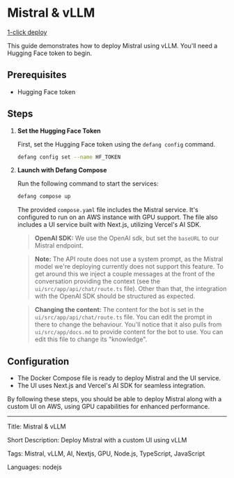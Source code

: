 # Mistral & vLLM

[1-click deploy](https://github.com/new?template_name=sample-vllm-template&template_owner=DefangSamples)

This guide demonstrates how to deploy Mistral using vLLM. You'll need a Hugging Face token to begin.

## Prerequisites

- Hugging Face token

## Steps

1. **Set the Hugging Face Token**

   First, set the Hugging Face token using the `defang config` command.

   ```bash
   defang config set --name HF_TOKEN
   ```

2. **Launch with Defang Compose**

   Run the following command to start the services:

   ```bash
   defang compose up
   ```

   The provided `compose.yaml` file includes the Mistral service. It's configured to run on an AWS instance with GPU support. The file also includes a UI service built with Next.js, utilizing Vercel's AI SDK.

   > **OpenAI SDK:** We use the OpenAI sdk, but set the `baseURL` to our Mistral endpoint.

   > **Note:** The API route does not use a system prompt, as the Mistral model we're deploying currently does not support this feature. To get around this we inject a couple messages at the front of the conversation providing the context (see the `ui/src/app/api/chat/route.ts` file). Other than that, the integration with the OpenAI SDK should be structured as expected.

   > **Changing the content:** The content for the bot is set in the `ui/src/app/api/chat/route.ts` file. You can edit the prompt in there to change the behaviour. You'll notice that it also pulls from `ui/src/app/docs.md` to provide content for the bot to use. You can edit this file to change its "knowledge".

## Configuration

- The Docker Compose file is ready to deploy Mistral and the UI service.
- The UI uses Next.js and Vercel's AI SDK for seamless integration.

By following these steps, you should be able to deploy Mistral along with a custom UI on AWS, using GPU capabilities for enhanced performance.

---

Title: Mistral & vLLM

Short Description: Deploy Mistral with a custom UI using vLLM

Tags: Mistral, vLLM, AI, Nextjs, GPU, Node.js, TypeScript, JavaScript

Languages: nodejs
